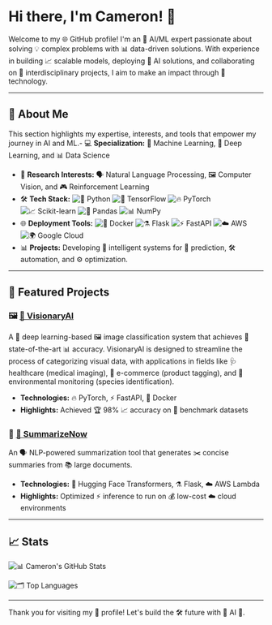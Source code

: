 # Hi there, I'm Cameron! 👋

Welcome to my 🌐 GitHub profile! I'm an 🤖 AI/ML expert passionate about solving 💡 complex problems with 📊 data-driven solutions. With experience in building 📈 scalable models, deploying 🚀 AI solutions, and collaborating on 🤝 interdisciplinary projects, I aim to make an impact through 🔧 technology.

---

## 🧠 About Me

This section highlights my expertise, interests, and tools that empower my journey in AI and ML.- 💻 **Specialization:** 🤖 Machine Learning, 🧠 Deep Learning, and 📊 Data Science
- 🔬 **Research Interests:** 🗣️ Natural Language Processing, 🖼️ Computer Vision, and 🎮 Reinforcement Learning
- 🛠 **Tech Stack:**
  ![🐍 Python](https://img.shields.io/badge/Python-3776AB?style=flat&logo=python&logoColor=white)
  ![🧡 TensorFlow](https://img.shields.io/badge/TensorFlow-FF6F00?style=flat&logo=tensorflow&logoColor=white)
  ![🔥 PyTorch](https://img.shields.io/badge/PyTorch-EE4C2C?style=flat&logo=pytorch&logoColor=white)
  ![📈 Scikit-learn](https://img.shields.io/badge/Scikit--learn-F7931E?style=flat&logo=scikitlearn&logoColor=white)
  ![🐼 Pandas](https://img.shields.io/badge/Pandas-150458?style=flat&logo=pandas&logoColor=white)
  ![📊 NumPy](https://img.shields.io/badge/NumPy-013243?style=flat&logo=numpy&logoColor=white)
- 🌐 **Deployment Tools:**
  ![🐳 Docker](https://img.shields.io/badge/Docker-2496ED?style=flat&logo=docker&logoColor=white)
  ![⚗️ Flask](https://img.shields.io/badge/Flask-000000?style=flat&logo=flask&logoColor=white)
  ![⚡ FastAPI](https://img.shields.io/badge/FastAPI-009688?style=flat&logo=fastapi&logoColor=white)
  ![☁️ AWS](https://img.shields.io/badge/AWS-232F3E?style=flat&logo=amazonaws&logoColor=white)
  ![🌍 Google Cloud](https://img.shields.io/badge/Google%20Cloud-4285F4?style=flat&logo=googlecloud&logoColor=white)
- 📊 **Projects:** Developing 🤖 intelligent systems for 🔮 prediction, 🛠️ automation, and ⚙️ optimization.

---

## 🌟 Featured Projects

### 🖼 [🌟 VisionaryAI](https://github.com/David-Henderson1/visionary-ai)
A 🤖 deep learning-based 🖼 image classification system that achieves 🌟 state-of-the-art 📊 accuracy. VisionaryAI is designed to streamline the process of categorizing visual data, with applications in fields like 🩺 healthcare (medical imaging), 🛒 e-commerce (product tagging), and 🌳 environmental monitoring (species identification).

- **Technologies:** 🔥 PyTorch, ⚡ FastAPI, 🐳 Docker
- **Highlights:** Achieved 🏆 98% 📈 accuracy on 🎯 benchmark datasets

### 📜 [📝 SummarizeNow](https://github.com/David-Henderson1/summarize-now)
An 🗣️ NLP-powered summarization tool that generates ✂️ concise summaries from 📚 large documents.

- **Technologies:** 🤗 Hugging Face Transformers, ⚗️ Flask, ☁️ AWS Lambda
- **Highlights:** Optimized ⚡ inference to run on 💰 low-cost ☁️ cloud environments

---

## 📈 Stats

![📊 Cameron's GitHub Stats](https://github-readme-stats.vercel.app/api?username=camerons999&show_icons=true&theme=radical)

![🗂️ Top Languages](https://github-readme-stats.vercel.app/api/top-langs/?username=camerons999&layout=compact&theme=radical)

---

Thank you for visiting my 🌟 profile! Let's build the 🛠️ future with 🤖 AI 🚀.

